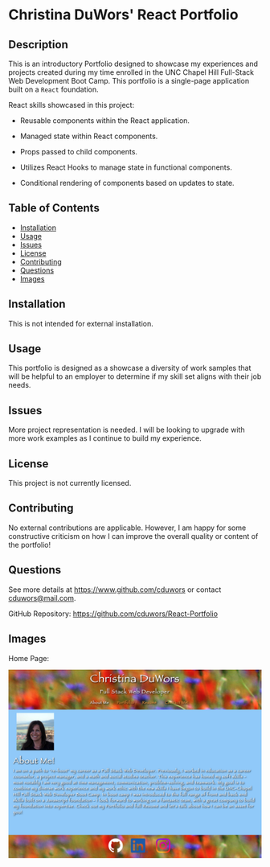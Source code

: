 # Christina DuWors' React Portfolio

## Description

This is an introductory Portfolio designed to showcase my experiences and projects created during my time enrolled in the UNC Chapel Hill Full-Stack Web Development Boot Camp.  This portfolio is a single-page application built on a `React` foundation.

React skills showcased in this project:

- Reusable components within the React application.

- Managed state within React components.

- Props passed to child components.

- Utilizes React Hooks to manage state in functional components.

- Conditional rendering of components based on updates to state.


## Table of Contents

- [Installation](#installation)
- [Usage](#usage)
- [Issues](#issues)
- [License](#license)
- [Contributing](#contributing)
- [Questions](#questions)
- [Images](#images)

## Installation

This is not intended for external installation.

## Usage

This portfolio is designed as a showcase a diversity of work samples that will be helpful to an employer to determine if my skill set aligns with their job needs.

## Issues

More project representation is needed. I will be looking to upgrade with more work examples as I continue to build my experience.

## License

This project is not currently licensed.

## Contributing

No external contributions are applicable. However, I am happy for some constructive criticism on how I can improve the overall quality or content of the portfolio!

## Questions

See more details at https://www.github.com/cduwors or contact cduwors@mail.com.

GitHub Repository: https://github.com/cduwors/React-Portfolio

## Images

Home Page:

<img src= "src/assets/folio_cover/PortfolioHome.jpg"/>

